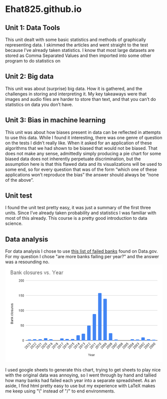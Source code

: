 # Ehat825.github.io
<html>
<head>
<title>Cs 1030 final</title>
<meta name="description" content="Our first page">
<meta name="keywords" content="html tutorial template">
</head>
<h2>Unit 1: Data Tools</h2>
<p>This unit dealt with some basic statistics and methods of graphically representing data.
I skimmed the articles and went straight to the test because I’ve already taken statistics.
I know that most large datasets are stored as Comma Separated Values and then imported into some other program to do statistics on
</p>
<h2>Unit 2: Big data</h2>
<p>This unit was about (surprise) big data. How it is gathered, and the challenges in storing and interpreting it. My key takeaways were that images and audio files are harder to store than text, and that you can’t do statistics on data you don’t have.
</p>
<h2>Unit 3: Bias in machine learning
</h2>
<p>This unit was about  how biases present in data can be reflected in attempts to use this data. While I found it interesting, there was one genre of question on the tests I didn’t really like. When it asked for an application of these algorithms that we had shown to be biased that would not be biased. That does not make any sense, admittedly simply producing a pie chart for some biased data does not inherently perpetuate discrimination, but the assumption here is that this flawed data and its visualizations will be used to some end, so for every question that was of the form “which one of these applications won’t reproduce the bias” the answer should always be “none of the above”.
</p>
<h2>Unit test</h2>
<p>I found the unit test pretty easy, it was just a summary of the first  three units. Since I’ve already taken probability and statistics I was familiar with most of this already. This course is a pretty good introduction to data science.
</p>
<h2> Data analysis </h2>

<p> For data analysis I chose to use <a href ="https://catalog.data.gov/dataset/fdic-failed-bank-list"> this list of failed banks</a> found on Data.gov. For my question I chose "are more banks failing per year?" and the answer was a resounding no. <img src="Bank closures vs. Year.png"> </p> <p>I used google sheets to generate this chart, trying to get sheets to play nice with the original data was annoying, so I went through by hand and tallied how many banks had failed each year into a separate spreadsheet. As an aside, I find html pretty easy to use but my experience with LaTeX makes me keep using "\" instead of "/" to end environments. </p>
</html>
